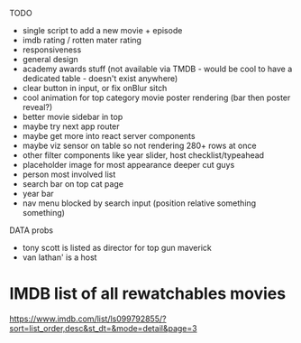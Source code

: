 TODO

- single script to add a new movie + episode
- imdb rating / rotten mater rating
- responsiveness
- general design
- academy awards stuff (not available via TMDB - would be cool to have a dedicated table - doesn't exist anywhere)
- clear button in input, or fix onBlur sitch
- cool animation for top category movie poster rendering (bar then poster reveal?)
- better movie sidebar in top
- maybe try next app router
- maybe get more into react server components
- maybe viz sensor on table so not rendering 280+ rows at once
- other filter components like year slider, host checklist/typeahead
- placeholder image for most appearance deeper cut guys
- person most involved list
- search bar on top cat page
- year bar
- nav menu blocked by search input (position relative something something)

DATA probs

- tony scott is listed as director for top gun maverick
- van lathan' is a host

# IMDB list of all rewatchables movies

https://www.imdb.com/list/ls099792855/?sort=list_order,desc&st_dt=&mode=detail&page=3
